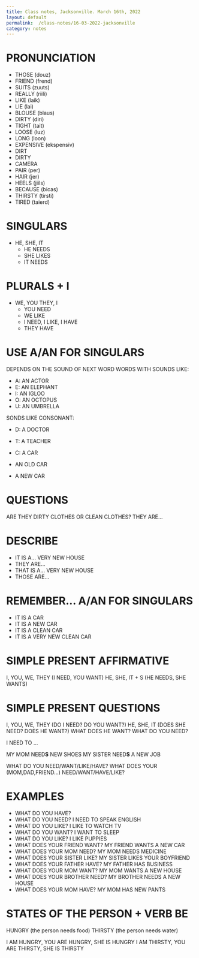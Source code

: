 ```yaml
---
title: Class notes, Jacksonville. March 16th, 2022
layout: default
permalink:  /class-notes/16-03-2022-jacksonville
category: notes
---
```


# PRONUNCIATION

- THOSE (douz)
- FRIEND (frend)
- SUITS (zuuts)
- REALLY (riili)
- LIKE (laik)
- LIE (lai)
- BLOUSE (blaus)
- DIRTY (diri)
- TIGHT (tait)
- LOOSE (luz)
- LONG (loon)
- EXPENSIVE (ekspensiv)
- DIRT
- DIRTY
- CAMERA
- PAIR (per)
- HAIR (jer)
- HEELS (jiils)
- BECAUSE (bicas)
- THIRSTY (tirsti)
- TIRED (taierd)

# SINGULARS		
- HE, SHE, IT
	- HE NEEDS
	- SHE LIKES
	- IT NEEDS

# PLURALS + I
- WE, YOU THEY, I
	- YOU NEED
	- WE LIKE
	- I NEED, I LIKE, I HAVE
	- THEY HAVE

# USE A/AN FOR SINGULARS
DEPENDS ON THE SOUND OF NEXT WORD WORDS WITH SOUNDS LIKE:
- A: AN ACTOR
- E: AN ELEPHANT
- I: AN IGLOO
- O: AN OCTOPUS
- U: AN UMBRELLA

SONDS LIKE CONSONANT:
- D: A DOCTOR
- T: A TEACHER
- C: A CAR

- AN OLD CAR
- A NEW CAR

# QUESTIONS
ARE THEY DIRTY CLOTHES OR CLEAN CLOTHES?
THEY ARE...

# DESCRIBE
- IT IS A... VERY NEW HOUSE
- THEY ARE...
- THAT IS A... VERY NEW HOUSE
- THOSE ARE...

# REMEMBER... A/AN FOR SINGULARS
- IT IS A CAR
- IT IS A NEW CAR
- IT IS A CLEAN CAR
- IT IS A VERY NEW CLEAN CAR

# SIMPLE PRESENT AFFIRMATIVE
I, YOU, WE, THEY (I NEED, YOU WANT)
HE, SHE, IT + S (HE NEEDS, SHE WANTS)

# SIMPLE PRESENT QUESTIONS
I, YOU, WE, THEY (DO I NEED? DO YOU WANT?)
HE, SHE, IT (DOES SHE NEED? DOES HE WANT?)
WHAT DOES HE WANT? WHAT DO YOU NEED?

I NEED TO ...

MY MOM NEED**S** NEW SHOES
MY SISTER NEED**S** A NEW JOB

WHAT DO YOU  NEED/WANT/LIKE/HAVE?
WHAT DOES YOUR (MOM,DAD,FRIEND...) NEED/WANT/HAVE/LIKE?

# EXAMPLES

- WHAT DO YOU HAVE?
- WHAT DO YOU NEED? I NEED TO SPEAK ENGLISH
- WHAT DO YOU LIKE? I LIKE TO WATCH TV
- WHAT DO YOU WANT? I WANT TO SLEEP
- WHAT DO YOU LIKE? I LIKE PUPPIES
- WHAT DOES YOUR FRIEND WANT? MY FRIEND WANTS A NEW CAR
- WHAT DOES YOUR MOM NEED? MY MOM NEEDS MEDICINE
- WHAT DOES YOUR SISTER LIKE? MY SISTER LIKES YOUR BOYFRIEND
- WHAT DOES YOUR FATHER HAVE? MY FATHER HAS BUSINESS
- WHAT DOES YOUR MOM WANT? MY MOM WANTS A NEW HOUSE
- WHAT DOES YOUR BROTHER NEED? MY BROTHER NEEDS A NEW HOUSE
- WHAT DOES YOUR MOM HAVE? MY MOM HAS NEW PANTS

# STATES OF THE PERSON + VERB **BE**
HUNGRY (the person needs food)
THIRSTY (the person needs water)

I AM HUNGRY, YOU ARE HUNGRY, SHE IS HUNGRY
I AM THIRSTY, YOU ARE THIRSTY, SHE IS THIRSTY